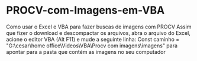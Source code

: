 # PROCV-com-Imagens-em-VBA
Como usar o Excel e VBA para fazer buscas de imagens com PROCV
Assim que fizer o download e descompactar os arquivos, abra o arquivo do Excel, acione o editor VBA (Alt F11) e mude a seguinte linha:
Const caminho = "G:\cesar\home office\Videos\VBA\Procv com imagens\imagens\"
para apontar para a pasta que contém as imagens no seu computador
